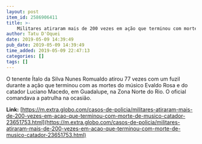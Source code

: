```yaml
---
layout: post
item_id: 2586906411
title: >-
    Militares atiraram mais de 200 vezes em ação que terminou com morte de músico e catador
author: Tatu D'Oquei
date: 2019-05-09 14:39:49
pub_date: 2019-05-09 14:39:49
time_added: 2019-05-09 22:47:13
categories: []
tags: []
---
```


O tenente Ítalo da Silva Nunes Romualdo atirou 77 vezes com um fuzil durante a ação que terminou com as mortes do músico Evaldo Rosa e do catador Luciano Macedo, em Guadalupe, na Zona Norte do Rio. O oficial comandava a patrulha na ocasião.

**Link:** [https://m.extra.globo.com/casos-de-policia/militares-atiraram-mais-de-200-vezes-em-acao-que-terminou-com-morte-de-musico-catador-23651753.html](https://m.extra.globo.com/casos-de-policia/militares-atiraram-mais-de-200-vezes-em-acao-que-terminou-com-morte-de-musico-catador-23651753.html)

